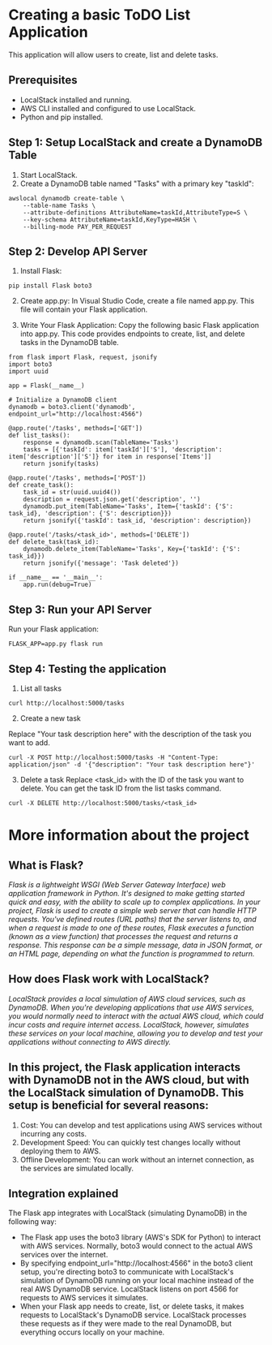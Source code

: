 # Creating a basic ToDO List Application

This application will allow users to create, list and delete tasks. 

## Prerequisites

- LocalStack installed and running.
- AWS CLI installed and configured to use LocalStack.
- Python and pip installed.

## Step 1: Setup LocalStack and create a DynamoDB Table

1. Start LocalStack.
2. Create a DynamoDB table named "Tasks" with a primary key "taskId":

```
awslocal dynamodb create-table \
    --table-name Tasks \
    --attribute-definitions AttributeName=taskId,AttributeType=S \
    --key-schema AttributeName=taskId,KeyType=HASH \
    --billing-mode PAY_PER_REQUEST

```

## Step 2: Develop API Server

1. Install Flask:

```
pip install Flask boto3
```

2. Create app.py: In Visual Studio Code, create a file named app.py. This file will contain your Flask application.

3. Write Your Flask Application: Copy the following basic Flask application into app.py. This code provides endpoints to create, list, and delete tasks in the DynamoDB table.

```
from flask import Flask, request, jsonify
import boto3
import uuid

app = Flask(__name__)

# Initialize a DynamoDB client
dynamodb = boto3.client('dynamodb', endpoint_url="http://localhost:4566")

@app.route('/tasks', methods=['GET'])
def list_tasks():
    response = dynamodb.scan(TableName='Tasks')
    tasks = [{'taskId': item['taskId']['S'], 'description': item['description']['S']} for item in response['Items']]
    return jsonify(tasks)

@app.route('/tasks', methods=['POST'])
def create_task():
    task_id = str(uuid.uuid4())
    description = request.json.get('description', '')
    dynamodb.put_item(TableName='Tasks', Item={'taskId': {'S': task_id}, 'description': {'S': description}})
    return jsonify({'taskId': task_id, 'description': description})

@app.route('/tasks/<task_id>', methods=['DELETE'])
def delete_task(task_id):
    dynamodb.delete_item(TableName='Tasks', Key={'taskId': {'S': task_id}})
    return jsonify({'message': 'Task deleted'})

if __name__ == '__main__':
    app.run(debug=True)

```

## Step 3: Run your API Server

Run your Flask application:
```
FLASK_APP=app.py flask run
```

## Step 4: Testing the application

1. List all tasks
```
curl http://localhost:5000/tasks
```

2. Create a new task

Replace "Your task description here" with the description of the task you want to add.

```
curl -X POST http://localhost:5000/tasks -H "Content-Type: application/json" -d '{"description": "Your task description here"}'
```

3. Delete a task
Replace <task_id> with the ID of the task you want to delete. You can get the task ID from the list tasks command.
```
curl -X DELETE http://localhost:5000/tasks/<task_id>
```

# More information about the project

## What is Flask?

_Flask is a lightweight WSGI (Web Server Gateway Interface) web application framework in Python. It's designed to make getting started quick and easy, with the ability to scale up to complex applications. In your project, Flask is used to create a simple web server that can handle HTTP requests. You've defined routes (URL paths) that the server listens to, and when a request is made to one of these routes, Flask executes a function (known as a view function) that processes the request and returns a response. This response can be a simple message, data in JSON format, or an HTML page, depending on what the function is programmed to return._

## How does Flask work with LocalStack?

_LocalStack provides a local simulation of AWS cloud services, such as DynamoDB. When you're developing applications that use AWS services, you would normally need to interact with the actual AWS cloud, which could incur costs and require internet access. LocalStack, however, simulates these services on your local machine, allowing you to develop and test your applications without connecting to AWS directly._

## In this project, the Flask application interacts with DynamoDB not in the AWS cloud, but with the LocalStack simulation of DynamoDB. This setup is beneficial for several reasons:

1. Cost: You can develop and test applications using AWS services without incurring any costs.
2. Development Speed: You can quickly test changes locally without deploying them to AWS.
3. Offline Development: You can work without an internet connection, as the services are simulated locally.

## Integration explained

The Flask app integrates with LocalStack (simulating DynamoDB) in the following way:
- The Flask app uses the boto3 library (AWS's SDK for Python) to interact with AWS services. Normally, boto3 would connect to the actual AWS services over the internet.
- By specifying endpoint_url="http://localhost:4566" in the boto3 client setup, you're directing boto3 to communicate with LocalStack's simulation of DynamoDB running on your local machine instead of the real AWS DynamoDB service. LocalStack listens on port 4566 for requests to AWS services it simulates.
- When your Flask app needs to create, list, or delete tasks, it makes requests to LocalStack's DynamoDB service. LocalStack processes these requests as if they were made to the real DynamoDB, but everything occurs locally on your machine.
